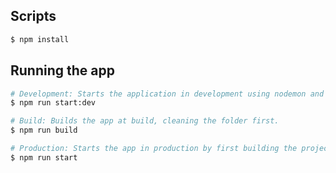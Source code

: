 ## Scripts

```bash
$ npm install
```

## Running the app

```bash
# Development: Starts the application in development using nodemon and ts-node to do hot reloading.
$ npm run start:dev

# Build: Builds the app at build, cleaning the folder first.
$ npm run build

# Production: Starts the app in production by first building the project with npm run build
$ npm run start

```
